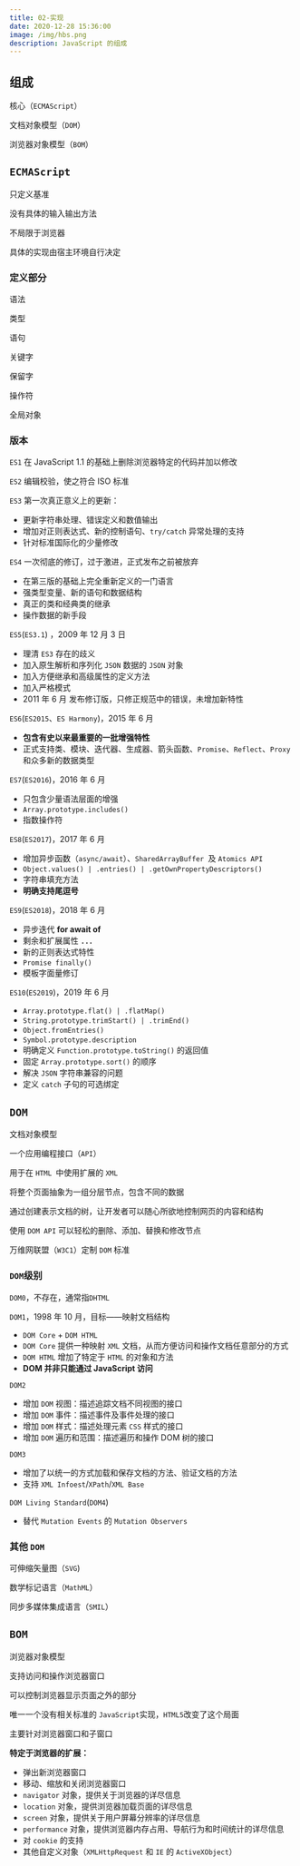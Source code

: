 ```yaml
---
title: 02-实现
date: 2020-12-28 15:36:00
image: /img/hbs.png
description: JavaScript 的组成
---
```


## 组成

核心（`ECMAScript`）

文档对象模型（`DOM`）

浏览器对象模型（`BOM`）

## `ECMAScript`

只定义基准

没有具体的输入输出方法

不局限于浏览器

具体的实现由宿主环境自行决定

### 定义部分

语法

类型

语句

关键字

保留字

操作符

全局对象

### 版本

`ES1` 在 JavaScript 1.1 的基础上删除浏览器特定的代码并加以修改

`ES2` 编辑校验，使之符合 ISO 标准

`ES3` 第一次真正意义上的更新：
  - 更新字符串处理、错误定义和数值输出
  - 增加对正则表达式、新的控制语句、`try/catch` 异常处理的支持
  - 针对标准国际化的少量修改

`ES4` 一次彻底的修订，过于激进，正式发布之前被放弃
  - 在第三版的基础上完全重新定义的一门语言
  - 强类型变量、新的语句和数据结构
  - 真正的类和经典类的继承
  - 操作数据的新手段

`ES5`(`ES3.1`) ，2009 年 12 月 3 日
  - 理清 `ES3` 存在的歧义
  - 加入原生解析和序列化 `JSON` 数据的 `JSON` 对象
  - 加入方便继承和高级属性的定义方法
  - 加入严格模式
  - 2011 年 6 月 发布修订版，只修正规范中的错误，未增加新特性

`ES6`(`ES2015`、`ES Harmony`)，2015 年 6 月
  - **包含有史以来最重要的一批增强特性**
  - 正式支持类、模块、迭代器、生成器、箭头函数、`Promise`、`Reflect`、`Proxy` 和众多新的数据类型

`ES7`(`ES2016`)，2016 年 6 月
  - 只包含少量语法层面的增强
  - `Array.prototype.includes()`
  - 指数操作符

`ES8`(`ES2017`)，2017 年 6 月
  - 增加异步函数（`async/await`）、`SharedArrayBuffer `及 `Atomics API`
  - `Object.values() | .entries() | .getOwnPropertyDescriptors()`
  - 字符串填充方法
  - **明确支持尾逗号**

`ES9`(`ES2018`)，2018 年 6 月
  - 异步迭代 **for await of**
  - 剩余和扩展属性 **`...`**
  - 新的正则表达式特性
  - `Promise finally()`
  - 模板字面量修订

`ES10`(`ES2019`)，2019 年 6 月
  - `Array.prototype.flat() | .flatMap()`
  - `String.prototype.trimStart() | .trimEnd()`
  - `Object.fromEntries()`
  - `Symbol.prototype.description`
  - 明确定义 `Function.prototype.toString()` 的返回值
  - 固定 `Array.prototype.sort()` 的顺序
  - 解决 `JSON` 字符串兼容的问题
  - 定义 `catch` 子句的可选绑定

## `DOM`

文档对象模型

一个应用编程接口（`API`）

用于在 `HTML `中使用扩展的 `XML` 

将整个页面抽象为一组分层节点，包含不同的数据

通过创建表示文档的树，让开发者可以随心所欲地控制网页的内容和结构

使用 `DOM API` 可以轻松的删除、添加、替换和修改节点

万维网联盟（`W3C1`）定制 `DOM` 标准

### `DOM`级别

`DOM0`，不存在，通常指`DHTML`

`DOM1`，1998 年 10 月，目标——映射文档结构
  - `DOM Core` + `DOM HTML`
  - `DOM Core` 提供一种映射 `XML` 文档，从而方便访问和操作文档任意部分的方式
  - `DOM HTML` 增加了特定于 `HTML` 的对象和方法
  - **DOM 并非只能通过 JavaScript 访问**

`DOM2` 
  - 增加 `DOM` 视图：描述追踪文档不同视图的接口
  - 增加 `DOM` 事件：描述事件及事件处理的接口
  - 增加 `DOM` 样式：描述处理元素 `CSS` 样式的接口
  - 增加 `DOM` 遍历和范围：描述遍历和操作 DOM 树的接口

`DOM3`
  - 增加了以统一的方式加载和保存文档的方法、验证文档的方法
  - 支持 `XML Infoest`/`XPath`/`XML Base`

`DOM Living Standard`(`DOM4`)
  - 替代 `Mutation Events` 的 `Mutation Observers`

### 其他 `DOM`

可伸缩矢量图（`SVG`)

数学标记语言（`MathML`）

同步多媒体集成语言（`SMIL`）

## `BOM`

浏览器对象模型

支持访问和操作浏览器窗口

可以控制浏览器显示页面之外的部分

唯一一个没有相关标准的 `JavaScript`实现，`HTML5`改变了这个局面

主要针对浏览器窗口和子窗口

**特定于浏览器的扩展：**
  - 弹出新浏览器窗口
  - 移动、缩放和关闭浏览器窗口
  - `navigator` 对象，提供关于浏览器的详尽信息
  - `location` 对象，提供浏览器加载页面的详尽信息
  - `screen` 对象，提供关于用户屏幕分辨率的详尽信息
  - `performance` 对象，提供浏览器内存占用、导航行为和时间统计的详尽信息
  - 对 `cookie` 的支持
  - 其他自定义对象（`XMLHttpRequest` 和 `IE` 的 `ActiveXObject`）